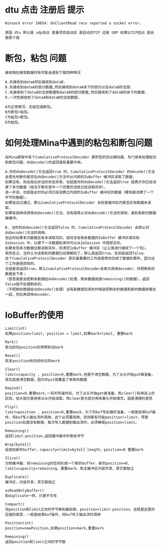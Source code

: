 

#  dtu 点击 注册后 提示 
    Winsock error 10054: OnClientRead recv reported a socket error.  
    
    原因 dtu 默认是 udp协议 查看项目启动后 是启动的TCP 还是 UDP 如果以TCP启动 就会报那个错

 #  断包，粘包 问题
 
    接收端在接受数据时有可能会遇到下面四种情况
    
    A.先接收到dataA然后接收到dataB.
    B.先接收到dataA的部分数据,然后接收到dataA余下的部分以及dataB的全部.
    C.先接收到了dataA的全部数据和dataB的部分数据,然后接收到了dataB的余下的数据.
    D.一次性接收到了dataA和dataB的全部数据.
    
    A为正常情况，无粘包或断包。
    B为断包+粘包。
    C为粘包+断包。
    D为粘包。

# 如何处理Mina中遇到的粘包和断包问题
    在Mina框架中有个CumulativeProtocolDecoder 累积性的协议解码器，专门用来处理粘包和断包问题。doDecode()的返回值有重要作用。
    
    A.你的doDecode()方法返回true 时，CumulativeProtocolDecoder 的decode()方法会首先判断你是否在doDecode()方法中从内部的IoBuffer 缓冲区读取了数据，
    如果没有，则会抛出非法的状态异常，也就是你的doDecode()方法返回true 就表示你已经消费了本次数据（相当于聊天室中一个完整的消息已经读取完毕），
    进一步说，也就是此时你必须已经消费过内部的IoBuffer 缓冲区的数据（哪怕是消费了一个字节的数据）。
    如果验证过通过，那么CumulativeProtocolDecoder 会检查缓冲区内是否还有数据未读取，
    如果有就继续调用doDecode()方法，没有就停止对doDecode()方法的调用，直到有新的数据被缓冲。
    
    B. 当你的doDecode()方法返回false 时，CumulativeProtocolDecoder 会停止对doDecode()方法的调用，
    但此时如果本次数据还有未读取完的，就将含有剩余数据的IoBuffer 缓冲区保存到IoSession 中，以便下一次数据到来时可以从IoSession 中提取合并。
    如果发现本次数据全都读取完毕，则清空IoBuffer 缓冲区（让父类进行接收下一个包）。
    简而言之，当你认为读取到的数据已经够解码了，那么就返回true，否则就返回false。
    这个CumulativeProtocolDecoder 其实最重要的工作就是帮你完成了数据的累积，因为这个工作是很烦琐的。
    也就是说返回true，那么CumulativeProtocolDecoder会再次调用decoder，并把剩余的数据发下来；
    （意思就是会把剩余数据给doDecode()处理，剩余数据就是remaining()的数据），返回false就不处理剩余的，
    （不把剩余数据给doDecode()处理）当有新数据包来的时候就把剩余的数据和新的数据拼接在一起，然后再调用decoder。

# IoBuffer的使用
    Limit(int)
    如果position>limit, position = limit,如果mark>limit, 重置mark
    
    Mark()
    取当前的position的快照标记mark
    
    Reset()
    恢复position到先前标记的mark
    
    Clear()
    limit=capacity , position=0,重置mark,但是不清空数据，为了从头开始put做准备，其实就是清空数据，因为你put就覆盖了原来的数据
    
    Rewind()
    position=0,重置mark,一系列写操作后，为了从头开始get做准备，和clear()有用途上的区别，他大部分是用来从头开始读取，而clear是大部分用来重头开始填充，就是清理的意思
    
    Flip()
    limit=position , position=0,重置mask，为了将buf写出做好准备，一般是结束buf操作，将buf写入输出流时调用，这个必须要调用，否则极有可能position!=limit，导致position后面没有数据，每次写入数据到输出流时，必须确保position=limit。
    
    Remaining()
    返回limit-position,返回缓冲器中的剩余字节
    
    Wrap(byte[])
    组装到新的buffer，capacity=limit=byte[].length，position=0 重置mark
    
    Slice()
    分割缓冲器，将remaining的空间形成一个新的buffer，新的position=0，limit=capacity=remaining，重置mark，和主缓冲区内容共享，其它都独立
    
    Duplicate()
    缓冲区，内容共享，其它都独立
    
    asReadOnlyBuffer()
    和duplicate一样，只是不可写
    
    Compact()
    将position和limit之间的字节移到最前面，position=limit-position，这就是这里的压缩的意思，一般是结束buf操作，将buf写入输出流时调用
    
    Position(int)
    position=newPosition,如果position<mark,重置mark
    
    Remaining()
    返回position和limit之间的字节数

 
 
 
 
 
 
 
 
 
 
 
 
 
 
 
 
 
 
 
 
 
 
 
 